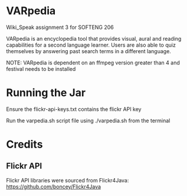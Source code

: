 # VARpedia
Wiki_Speak assignment 3 for SOFTENG 206

VARpedia is an encyclopedia tool that provides visual, aural and reading capabilities for a second language learner.
Users are also able to quiz themselves by answering past search terms in a different language.

NOTE: VARpedia is dependent on an ffmpeg version greater than 4 and festival needs to be installed 

# Running the Jar
Ensure the flickr-api-keys.txt contains the flickr API key

Run the varpedia.sh script file using ./varpedia.sh from the terminal

# Credits
## Flickr API
Flickr API libraries were sourced from Flickr4Java: https://github.com/boncey/Flickr4Java


